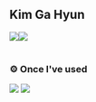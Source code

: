 ##  Kim Ga Hyun


<div style="display:flex; flex-direction:row;">
    <a href="https://mcrkgus.tistory.com">
        <img src="https://img.shields.io/badge/Tistory-000000?style=flat&logo=Tistory&logoColor=white"> 
    </a>
    <a href="mailto:mcrkgus12@gmail.com">
        <img src="https://img.shields.io/badge/Gmail-EA4335?style=flar&logo=Gmail&logoColor=white"> 
    </a>
    </a>
</div><br>



### ⚙️ Once I've used
<img src="https://img.shields.io/badge/Swift-F05138?style=flat&logo=Swift&logoColor=white"/> 

<a href="https://github.com/devxb/gitanimals">
      <img src="https://render.gitanimals.org/farms/{mcrkgus}"/>
</a>
